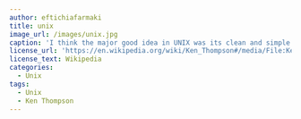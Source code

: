 ```yaml
---
author: eftichiafarmaki
title: unix
image_url: /images/unix.jpg
caption: 'I think the major good idea in UNIX was its clean and simple interface: open, close, read, and write'
license_url: 'https://en.wikipedia.org/wiki/Ken_Thompson#/media/File:Ken_Thompson_(sitting)_and_Dennis_Ritchie_at_PDP-11_(2876612463).jpg'
license_text: Wikipedia
categories:
  - Unix
tags:
  - Unix
  - Ken Thompson
---
```

